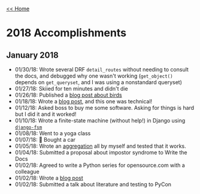 [<< Home](../README.md)

# 2018 Accomplishments

## January 2018 

- 01/30/18: Wrote several DRF `detail_routes` without needing to consult the docs, and debugged why one wasn't working (`get_object()` depends on `get_queryset`, and I was using a nonstandard queryset) 
- 01/27/18: Skiied for ten minutes and didn't die
- 01/26/18: Published a [blog post about birds](https://www.laceyhenschel.com/blog/2018/1/26/five-for-friyay-birds-in-my-backyard) 
- 01/18/18: Wrote a [blog post](https://www.laceyhenschel.com/blog/2018/1/19/five-for-friyay-useful-python-and-django-libraries18), and this one was technical! 
- 01/12/18: Asked boss to buy me some software. Asking for things is hard but I did it and it worked! 
- 01/10/18: Wrote a finite-state machine (without help!) in Django using [`django-fsm`](https://github.com/kmmbvnr/django-fsm)
- 01/08/18: Went to a yoga class 
- 01/07/18: 🚗 Bought a car 
- 01/05/18: Wrote an [aggregation](https://docs.djangoproject.com/en/2.0/topics/db/aggregation/#order-of-annotate-and-filter-clauses) all by myself and tested that it works. 
- 01/04/18: Submitted a proposal about impostor syndrome to Write the Docs 
- 01/02/18: Agreed to write a Python series for opensource.com with a colleague 
- 01/02/18: Wrote a [blog post](https://www.laceyhenschel.com/blog/2018/1/2/2017-reviewed) 
- 01/02/18: Submitted a talk about literature and testing to PyCon
